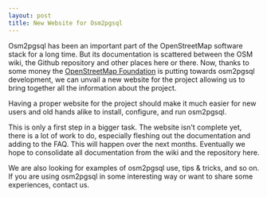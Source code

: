 ```yaml
---
layout: post
title: New Website for Osm2pgsql
---
```


Osm2pgsql has been an important part of the OpenStreetMap software stack for a
long time. But its documentation is scattered between the OSM wiki, the Github
repository and other places here or there. Now, thanks to some money the
[OpenStreetMap Foundation](https://osmfoundation.org/) is putting towards
osm2pgsql development, we can unvail a new website for the project allowing us
to bring together all the information about the project.

Having a proper website for the project should make it much easier for new
users and old hands alike to install, configure, and run osm2pgsql.

This is only a first step in a bigger task. The website isn't complete yet,
there is a lot of work to do, especially fleshing out the documentation and
adding to the FAQ. This will happen over the next months. Eventually we hope to
consolidate all documentation from the wiki and the repository here.

We are also looking for examples of osm2pgsql use, tips & tricks, and so on.
If you are using osm2pgsql in some interesting way or want to share some
experiences, contact us.

